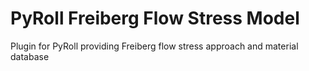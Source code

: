 # PyRoll Freiberg Flow Stress Model

Plugin for PyRoll providing Freiberg flow stress approach and material database